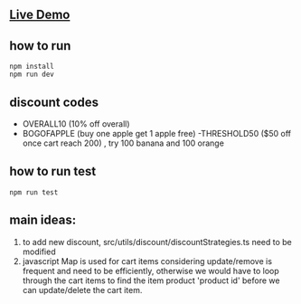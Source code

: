 ## [Live Demo](https://pos-pt6u-kenans-projects-03b0f583.vercel.app/)

## how to run
```
npm install
npm run dev
```

## discount codes
- OVERALL10      (10% off overall)  
- BOGOFAPPLE     (buy one apple get 1 apple free)
-THRESHOLD50     ($50 off once cart reach 200) , try 100 banana and 100 orange

## how to run test
```
npm run test
```

## main ideas:
1. to add new discount, src/utils/discount/discountStrategies.ts need to be modified 
2. javascript Map is used for cart items considering update/remove is frequent and need to be efficiently, otherwise we would have to loop through the cart items to find the item product 'product id' before we can update/delete the cart item.

